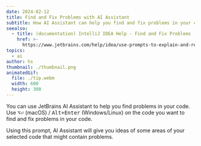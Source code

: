 ```yaml
---
date: 2024-02-12
title: Find and Fix Problems with AI Assistant
subtitle: How AI Assistant can help you find and fix problems in your code
seealso:
  - title: (documentation) IntelliJ IDEA Help - Find and Fix Problems
    href: >-
      https://www.jetbrains.com/help/idea/use-prompts-to-explain-and-refactor-your-code.html#ai-find-potential-problems
topics:
  - ai
author: hs
thumbnail: ./thumbnail.png
animatedGif:
  file: ./tip.webm
  width: 600
  height: 300
---
```


You can use JetBrains AI Assistant to help you find problems in your code. Use <kbd>⌥⏎</kbd> (macOS) / <kbd>Alt+Enter</kbd> (Windows/Linux) on the code you want to find and fix problems in your code.

Using this prompt, AI Assistant will give you ideas of some areas of your selected code that might contain problems.
